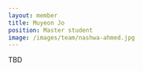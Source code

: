 ```yaml
---
layout: member
title: Muyeon Jo
position: Master student
image: /images/team/nashwa-ahmed.jpg
---
```


TBD
